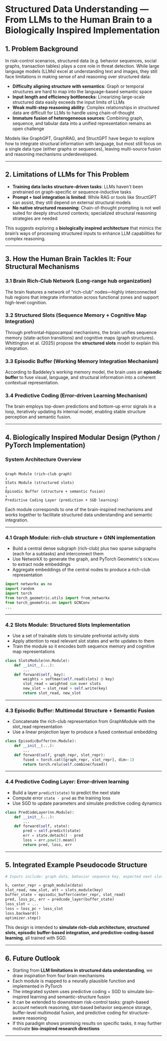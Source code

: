 
# Structured Data Understanding — From LLMs to the Human Brain to a Biologically Inspired Implementation

## 1. Problem Background

In risk-control scenarios, structured data (e.g. behavior sequences, social graphs, transaction tables) plays a core role in threat detection. While large language models (LLMs) excel at understanding text and images, they still face limitations in making sense of and reasoning over structured data:

- **Difficulty aligning structure with semantics**: Graph or temporal structures are hard to map into the language-based semantic space  
- **Input length and efficiency bottlenecks**: Linearizing large-scale structured data easily exceeds the input limits of LLMs  
- **Weak multi-step reasoning ability**: Complex relationships in structured data are difficult for LLMs to handle using chain-of-thought  
- **Immature fusion of heterogeneous sources**: Combining graph, sequence, and tabular data into a unified representation remains an open challenge  

Models like GraphGPT, GraphRAG, and StructGPT have begun to explore how to integrate structural information with language, but most still focus on a single data type (either graphs or sequences), leaving multi-source fusion and reasoning mechanisms underdeveloped.

---

## 2. Limitations of LLMs for This Problem

- **Training data lacks structure-driven tasks**: LLMs haven't been pretrained on graph-specific or sequence-inductive tasks  
- **Prompt + tool integration is limited**: While RAG or tools like StructGPT can assist, they still depend on external structural models  
- **No native structured reasoning**: Chain-of-thought prompting is not well suited for deeply structured contexts; specialized structural reasoning strategies are needed  

This suggests exploring a **biologically inspired architecture** that mimics the brain’s ways of processing structured inputs to enhance LLM capabilities for complex reasoning.

---

## 3. How the Human Brain Tackles It: Four Structural Mechanisms

### 3.1 Brain Rich‑Club Network (Long-range hub organization)
The brain features a network of “rich-club” nodes—highly interconnected hub regions that integrate information across functional zones and support high-level cognition.

### 3.2 Structured Slots (Sequence Memory + Cognitive Map Integration)
Through prefrontal–hippocampal mechanisms, the brain unifies sequence memory (state-action transitions) and cognitive maps (graph structures). Whittington et al. (2025) propose the **structured slots** model to explain this integration.

### 3.3 Episodic Buffer (Working Memory Integration Mechanism)
According to Baddeley’s working memory model, the brain uses an **episodic buffer** to fuse visual, language, and structural information into a coherent contextual representation.

### 3.4 Predictive Coding (Error-driven Learning Mechanism)
The brain employs top-down predictions and bottom-up error signals in a loop, iteratively updating its internal model, enabling stable structure perception and semantic fusion.

---

## 4. Biologically Inspired Modular Design (Python / PyTorch Implementation)

### System Architecture Overview

```

Graph Module (rich‑club graph)
↓
Slots Module (structured slots)
↓
Episodic Buffer (structure + semantic fusion)
↓
Predictive Coding Layer (prediction + SGD learning)

````

Each module corresponds to one of the brain-inspired mechanisms and works together to facilitate structured data understanding and semantic integration.

---

### 4.1 Graph Module: rich-club structure + GNN implementation

- Build a central dense subgraph (rich-club) plus two sparse subgraphs (each for a subtasks) and interconnect them  
- Use NetworkX to generate the graph, and PyTorch Geometric's `GCNConv` to extract node embeddings  
- Aggregate embeddings of the central nodes to produce a rich-club representation  

```python
import networkx as nx
import random
import torch
from torch_geometric.utils import from_networkx
from torch_geometric.nn import GCNConv
...
````

---

### 4.2 Slots Module: Structured Slots Implementation

* Use a set of trainable slots to simulate prefrontal activity slots
* Apply attention to read relevant slot states and write updates to them
* Train the module so it encodes both sequence memory and cognitive map representations

```python
class SlotsModule(nn.Module):
    def __init__(...):
        ...
    def forward(self, key):
        weights = softmax(self.read(slots) @ key)
        slot_read = weighted sum over slots
        new_slot = slot_read + self.write(key)
        return slot_read, new_slot
```

---

### 4.3 Episodic Buffer: Multimodal Structure + Semantic Fusion

* Concatenate the rich-club representation from GraphModule with the slot\_read representation
* Use a linear projection layer to produce a fused contextual embedding

```python
class EpisodicBuffer(nn.Module):
    def __init__(...):
        ...
    def forward(self, graph_repr, slot_repr):
        fused = torch.cat([graph_repr, slot_repr], dim=-1)
        return torch.relu(self.combine(fused))
```

---

### 4.4 Predictive Coding Layer: Error-driven learning

* Build a layer `predict(state)` to predict the next state
* Compute error `state - pred` as the training loss
* Use SGD to update parameters and simulate predictive coding dynamics

```python
class PredCodeLayer(nn.Module):
    def __init__(...):
        ...
    def forward(self, state):
        pred = self.predict(state)
        err = state.detach() - pred
        loss = err.pow(2).mean()
        return pred, loss, err
```

---

## 5. Integrated Example Pseudocode Structure

```python
# Inputs include: graph data, behavior sequence key, expected next slot state, etc.

h, center_repr = graph_module(data)
slot_read, new_slot, att = slots_module(key)
buffer_state = episodic_buffer(center_repr, slot_read)
pred, loss_pc, err = predcode_layer(buffer_state)
loss_slot = ...
loss = loss_pc + loss_slot
loss.backward()
optimizer.step()
```

This design is intended to **simulate rich-club architecture, structured slots, episodic buffer-based integration, and predictive-coding-based learning**, all trained with SGD.

---

## 6. Future Outlook

* Starting from **LLM limitations in structured data understanding**, we draw inspiration from four brain mechanisms
* Each module is mapped to a neurally plausible function and implemented in PyTorch
* The integrated system uses predictive coding + SGD to simulate bio-inspired learning and semantic-structure fusion
* It can be extended to downstream risk-control tasks: graph-based account network reasoning, slot-based behavior sequence storage, buffer-level multimodal fusion, and predictive coding for structure-aware reasoning
* If this paradigm shows promising results on specific tasks, it may further motivate **bio-inspired research directions**

---

